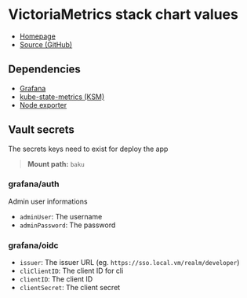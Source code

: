 # VictoriaMetrics stack chart values

- [Homepage](https://victoriametrics.com/)
- [Source (GitHub)](https://github.com/VictoriaMetrics/helm-charts/tree/master/charts/victoria-metrics-k8s-stack)

## Dependencies

- [Grafana](https://grafana.com/)
- [kube-state-metrics (KSM)](https://github.com/kubernetes/kube-state-metrics/)
- [Node exporter](https://github.com/prometheus/node_exporter)

## Vault secrets

The secrets keys need to exist for deploy the app

> **Mount path:** `baku`

### grafana/auth

Admin user informations

- `adminUser`: The username
- `adminPassword`: The password

### grafana/oidc

- `issuer`: The issuer URL (eg. `https://sso.local.vm/realm/developer`)
- `cliClientID`: The client ID for cli
- `clientID`: The client ID
- `clientSecret`: The client secret
